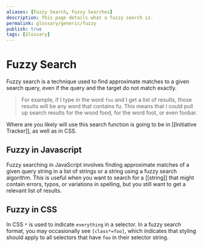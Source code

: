 ```yaml
---
aliases: [Fuzzy Search, Fuzzy Searches]
description: This page details what a fuzzy search is.
permalink: glossary/generic/fuzzy
publish: true
tags: [Glossary]
---
```


# Fuzzy Search

Fuzzy search is a technique used to find approximate matches to a given search query, even if the query and the target do not match exactly.

> For example, if I type in the word `foo` and I get a list of results, those results will be any word that contains fu. This means that I could pull up search results for the wood food, for the word foot,  or even foobar. 

Where are you likely will use this search function is going to be in [[Initiative Tracker]], as well as in CSS.

## Fuzzy in Javascript

Fuzzy searching in JavaScript involves finding approximate matches of a given query string in a list of strings or a string using a fuzzy search algorithm. This is useful when you want to search for a [[string]] that might contain errors, typos, or variations in spelling, but you still want to get a relevant list of results.

## Fuzzy in CSS

In CSS `*` is used to indicate `everything` in a selector. In a fuzzy search format, you may occasionally see `[class*=foo]`, which indicates that styling should apply to all selectors that have `foo` in their selector string.